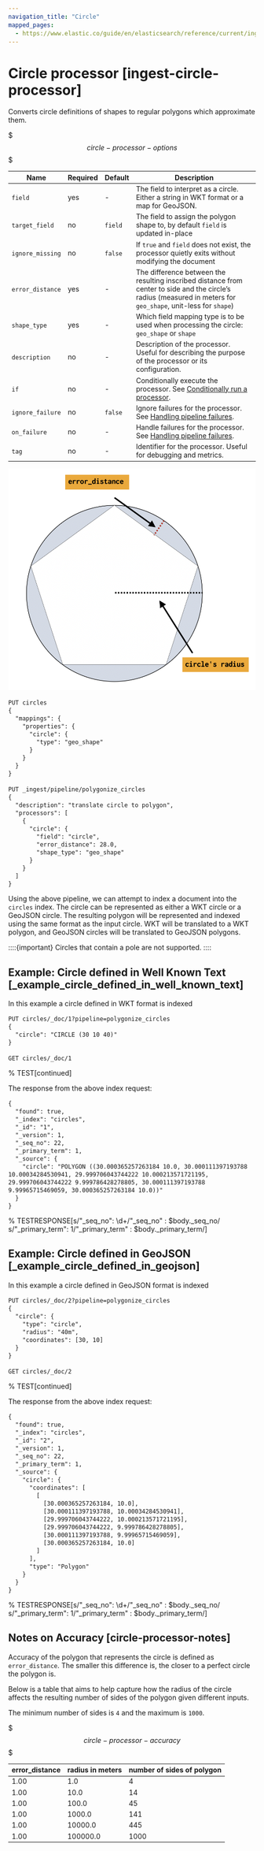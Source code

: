 ```yaml
---
navigation_title: "Circle"
mapped_pages:
  - https://www.elastic.co/guide/en/elasticsearch/reference/current/ingest-circle-processor.html
---
```


# Circle processor [ingest-circle-processor]


Converts circle definitions of shapes to regular polygons which approximate them.

$$$circle-processor-options$$$

| Name | Required | Default | Description |
| --- | --- | --- | --- |
| `field` | yes | - | The field to interpret as a circle. Either a string in WKT format or a map for GeoJSON. |
| `target_field` | no | `field` | The field to assign the polygon shape to, by default `field` is updated in-place |
| `ignore_missing` | no | `false` | If `true` and `field` does not exist, the processor quietly exits without modifying the document |
| `error_distance` | yes | - | The difference between the resulting inscribed distance from center to side and the circle’s radius (measured in meters for `geo_shape`, unit-less for `shape`) |
| `shape_type` | yes | - | Which field mapping type is to be used when processing the circle: `geo_shape` or `shape` |
| `description` | no | - | Description of the processor. Useful for describing the purpose of the processor or its configuration. |
| `if` | no | - | Conditionally execute the processor. See [Conditionally run a processor](docs-content://manage-data/ingest/transform-enrich/ingest-pipelines.md#conditionally-run-processor). |
| `ignore_failure` | no | `false` | Ignore failures for the processor. See [Handling pipeline failures](docs-content://manage-data/ingest/transform-enrich/ingest-pipelines.md#handling-pipeline-failures). |
| `on_failure` | no | - | Handle failures for the processor. See [Handling pipeline failures](docs-content://manage-data/ingest/transform-enrich/ingest-pipelines.md#handling-pipeline-failures). |
| `tag` | no | - | Identifier for the processor. Useful for debugging and metrics. |

![error distance](images/error_distance.png "")

```console
PUT circles
{
  "mappings": {
    "properties": {
      "circle": {
        "type": "geo_shape"
      }
    }
  }
}

PUT _ingest/pipeline/polygonize_circles
{
  "description": "translate circle to polygon",
  "processors": [
    {
      "circle": {
        "field": "circle",
        "error_distance": 28.0,
        "shape_type": "geo_shape"
      }
    }
  ]
}
```

Using the above pipeline, we can attempt to index a document into the `circles` index. The circle can be represented as either a WKT circle or a GeoJSON circle. The resulting polygon will be represented and indexed using the same format as the input circle. WKT will be translated to a WKT polygon, and GeoJSON circles will be translated to GeoJSON polygons.

::::{important}
Circles that contain a pole are not supported.
::::


## Example: Circle defined in Well Known Text [_example_circle_defined_in_well_known_text]

In this example a circle defined in WKT format is indexed

```console
PUT circles/_doc/1?pipeline=polygonize_circles
{
  "circle": "CIRCLE (30 10 40)"
}

GET circles/_doc/1
```
% TEST[continued]

The response from the above index request:

```console-result
{
  "found": true,
  "_index": "circles",
  "_id": "1",
  "_version": 1,
  "_seq_no": 22,
  "_primary_term": 1,
  "_source": {
    "circle": "POLYGON ((30.000365257263184 10.0, 30.000111397193788 10.00034284530941, 29.999706043744222 10.000213571721195, 29.999706043744222 9.999786428278805, 30.000111397193788 9.99965715469059, 30.000365257263184 10.0))"
  }
}
```
% TESTRESPONSE[s/"_seq_no": \d+/"_seq_no" : $body._seq_no/ s/"_primary_term": 1/"_primary_term" : $body._primary_term/]


## Example: Circle defined in GeoJSON [_example_circle_defined_in_geojson]

In this example a circle defined in GeoJSON format is indexed

```console
PUT circles/_doc/2?pipeline=polygonize_circles
{
  "circle": {
    "type": "circle",
    "radius": "40m",
    "coordinates": [30, 10]
  }
}

GET circles/_doc/2
```
% TEST[continued]

The response from the above index request:

```console-result
{
  "found": true,
  "_index": "circles",
  "_id": "2",
  "_version": 1,
  "_seq_no": 22,
  "_primary_term": 1,
  "_source": {
    "circle": {
      "coordinates": [
        [
          [30.000365257263184, 10.0],
          [30.000111397193788, 10.00034284530941],
          [29.999706043744222, 10.000213571721195],
          [29.999706043744222, 9.999786428278805],
          [30.000111397193788, 9.99965715469059],
          [30.000365257263184, 10.0]
        ]
      ],
      "type": "Polygon"
    }
  }
}
```
% TESTRESPONSE[s/"_seq_no": \d+/"_seq_no" : $body._seq_no/ s/"_primary_term": 1/"_primary_term" : $body._primary_term/]


## Notes on Accuracy [circle-processor-notes]

Accuracy of the polygon that represents the circle is defined as `error_distance`. The smaller this difference is, the closer to a perfect circle the polygon is.

Below is a table that aims to help capture how the radius of the circle affects the resulting number of sides of the polygon given different inputs.

The minimum number of sides is `4` and the maximum is `1000`.

$$$circle-processor-accuracy$$$

| error_distance | radius in meters | number of sides of polygon |
| --- | --- | --- |
| 1.00 | 1.0 | 4 |
| 1.00 | 10.0 | 14 |
| 1.00 | 100.0 | 45 |
| 1.00 | 1000.0 | 141 |
| 1.00 | 10000.0 | 445 |
| 1.00 | 100000.0 | 1000 |


